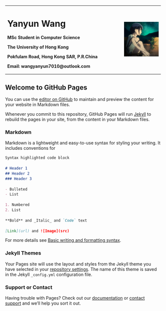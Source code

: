 <table border="0">
  <tr>
    <td width="75%">
      <h1>Yanyun Wang</h1>
      <p><b>MSc Student in Computer Science</b></p>
      <p><b>The University of Hong Kong</b></p>
      <p><b>Pokfulam Road, Hong Kong SAR, P.R.China</b></p>
      <p><b>Email: wangyanyun7010@outlook.com</b></p>
    </td>
    <td width="25%">
      <img src="/5hyhx.png" width="100%">
    </td>
  </tr>
</table>


## Welcome to GitHub Pages

You can use the [editor on GitHub](https://github.com/wangyanyun7010/Yanyun_Wang.github.io/edit/gh-pages/index.md) to maintain and preview the content for your website in Markdown files.

Whenever you commit to this repository, GitHub Pages will run [Jekyll](https://jekyllrb.com/) to rebuild the pages in your site, from the content in your Markdown files.

### Markdown

Markdown is a lightweight and easy-to-use syntax for styling your writing. It includes conventions for

```markdown
Syntax highlighted code block

# Header 1
## Header 2
### Header 3

- Bulleted
- List

1. Numbered
2. List

**Bold** and _Italic_ and `Code` text

[Link](url) and ![Image](src)
```

For more details see [Basic writing and formatting syntax](https://docs.github.com/en/github/writing-on-github/getting-started-with-writing-and-formatting-on-github/basic-writing-and-formatting-syntax).

### Jekyll Themes

Your Pages site will use the layout and styles from the Jekyll theme you have selected in your [repository settings](https://github.com/wangyanyun7010/Yanyun_Wang.github.io/settings/pages). The name of this theme is saved in the Jekyll `_config.yml` configuration file.

### Support or Contact

Having trouble with Pages? Check out our [documentation](https://docs.github.com/categories/github-pages-basics/) or [contact support](https://support.github.com/contact) and we’ll help you sort it out.
